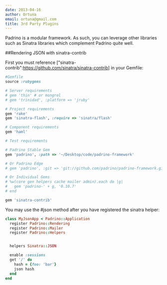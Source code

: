 ```yaml
---
date: 2013-04-16
author: Ortuna
email: ortuna@gmail.com
title: 3rd Party Plugins
---
```

Padrino is a modular framework.  As such, you can leverage other libraries such as Sinatra libraries which
complement Padrino quite well.

##Rendering JSON with sinatra-contrib

First you must reference ["sinatra-contrib":https://github.com/sinatra/sinatra-contrib] in your Gemfile:

```ruby
#Gemfile
source :rubygems

# Server requirements
# gem 'thin' # or mongrel
# gem 'trinidad', :platform => 'jruby'

# Project requirements
gem 'rake'
gem 'sinatra-flash', :require => 'sinatra/flash'

# Component requirements
gem 'haml'

# Test requirements

# Padrino Stable Gem
gem 'padrino', :path => '~/Desktop/code/padrino-framework'

# Or Padrino Edge
# gem 'padrino', :git => 'git://github.com/padrino/padrino-framework.git'

# Or Individual Gems
# %w(core gen helpers cache mailer admin).each do |g|
#   gem 'padrino-' + g, '0.10.7'
# end

gem 'sinatra-contrib'
```


You may use the #json method after you have registered the sinatra helper:

```ruby
class MyJsonApp < Padrino::Application
  register Padrino::Rendering
  register Padrino::Mailer
  register Padrino::Helpers


  helpers Sinatra::JSON

  enable :sessions
  get '/' do
    hash = {foo: 'bar'}
    json hash
  end
end
```
